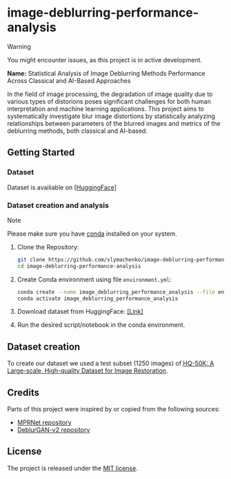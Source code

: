 # image-deblurring-performance-analysis

> [!WARNING]
> You might encounter issues, as this project is in active development.

**Name:** Statistical Analysis of Image Deblurring Methods Performance Across Classical and AI-Based Approaches  

In the field of image processing, the degradation of image quality due to various types of distorions poses significant challenges for both human interpretation and machine learning applications. This project aims to systematically investigate blur image distortions by statistically analyzing relationships between parameters of the blurred images and metrics of the deblurring methods, both classical and AI-based.

## Getting Started

### Dataset

Dataset is availiable on [[HuggingFace]](https://huggingface.co/datasets/slymachenko/image-deblurring-performance-analysis)

### Dataset creation and analysis

> [!NOTE]
> Please make sure you have [conda](https://docs.conda.io/projects/conda/en/latest/user-guide/install/index.html) installed on your system.

1. Clone the Repository:

    ```bash
    git clone https://github.com/slymachenko/image-deblurring-performance-analysis.git
    cd image-deblurring-performance-analysis
    ```

2. Create Conda environment using file `environment.yml`:

    ```bash
    conda create --name image_deblurring_performance_analysis --file environment.yml
    conda activate image_deblurring_performance_analysis
    ```

3. Download dataset from HuggingFace: [[Link]](https://huggingface.co/datasets/slymachenko/image-deblurring-performance-analysis)

4. Run the desired script/notebook in the conda environment.

## Dataset creation

To create our dataset we used a test subset (1250 images) of [HQ-50K: A Large-scale, High-quality Dataset for Image Restoration](https://github.com/littleYaang/HQ-50K).

## Credits

Parts of this project were inspired by or copied from the following sources:

- [MPRNet repository](https://github.com/swz30/MPRNet)
- [DeblurGAN-v2 repository](https://github.com/VITA-Group/DeblurGANv2)

## License

The project is released under the [MIT license](LICENSE).
